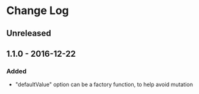 # Change Log


## Unreleased


## 1.1.0 - 2016-12-22


### Added

-   "defaultValue" option can be a factory function, to help avoid mutation
